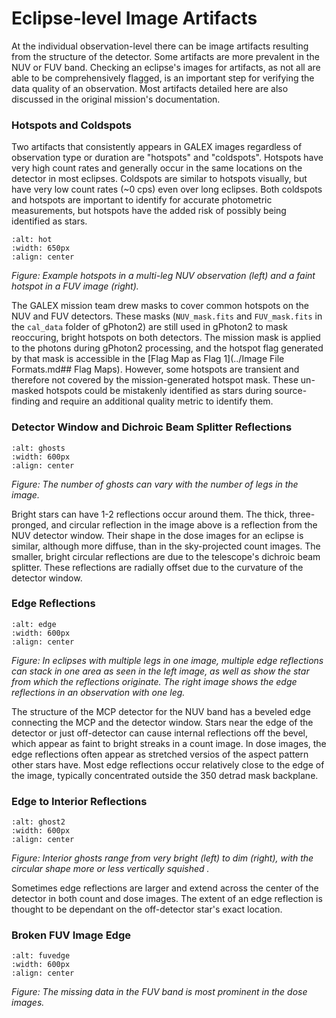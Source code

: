 # Eclipse-level Image Artifacts 

At the individual observation-level there can be image artifacts resulting from the structure of the detector. Some artifacts are more prevalent in the NUV or FUV band. Checking an eclipse's images for artifacts, as not all are able to be comprehensively flagged, is an important step for verifying the data quality of an observation. Most artifacts detailed here are also discussed in the original mission's documentation.

### Hotspots and Coldspots 
Two artifacts that consistently appears in GALEX images regardless of observation type or duration are "hotspots" and "coldspots". Hotspots have very high count rates and generally occur in the same locations on the detector in most eclipses. Coldspots are similar to hotspots visually, but have very low count rates (~0 cps) even over long eclipses. Both coldspots and hotspots are important to identify for accurate photometric measurements, but hotspots have the added risk of possibly being identified as stars.

```{image} figures/hotspots.png
:alt: hot
:width: 650px
:align: center
```
*Figure: Example hotspots in a multi-leg NUV observation (left) and a faint hotspot in a FUV image (right).*

The GALEX mission team drew masks to cover common hotspots on the NUV and FUV detectors. These masks (`NUV_mask.fits` and `FUV_mask.fits` in the `cal_data` folder of gPhoton2) are still used in gPhoton2 to mask reoccuring, bright hotspots on both detectors. The mission mask is applied to the photons during gPhoton2 processing, and the hotspot flag generated by that mask is accessible in the [Flag Map as Flag 1](../Image File Formats.md## Flag Maps). However, some hotspots are transient and therefore not covered by the mission-generated hotspot mask. These un-masked hotspots could be mistakenly identified as stars during source-finding and require an additional quality metric to identify them. 

### Detector Window and Dichroic Beam Splitter Reflections
```{image} figures/dichroicghosts.png
:alt: ghosts
:width: 600px
:align: center
```
*Figure: The number of ghosts can vary with the number of legs in the image.*

Bright stars can have 1-2 reflections occur around them. The thick, three-pronged, and circular reflection in the image above is a reflection from the NUV detector window. Their shape in the dose images for an eclipse is similar, although more diffuse, than in the sky-projected count images. The smaller, bright circular reflections are due to the telescope's dichroic beam splitter. These reflections are radially offset due to the curvature of the detector window. 

### Edge Reflections 
```{image} figures/edgereflections.png
:alt: edge
:width: 600px
:align: center
```
*Figure: In eclipses with multiple legs in one image, multiple edge reflections can stack in one area as seen in the left image, as well as show the star from which the reflections originate. The right image shows the edge reflections in an observation with one leg.*

The structure of the MCP detector for the NUV band has a beveled edge connecting the MCP and the detector window. Stars near the edge of the detector or just off-detector can cause internal reflections off the bevel, which appear as faint to bright streaks in a count image. In dose images, the edge reflections often appear as stretched versios of the aspect pattern other stars have. Most edge reflections occur relatively close to the edge of the image, typically concentrated outside the 350 detrad mask backplane. 

### Edge to Interior Reflections 
```{image} figures/interiorghost.png
:alt: ghost2
:width: 600px
:align: center
```
*Figure: Interior ghosts range from very bright (left) to dim (right), with the circular shape more or less vertically squished .*

Sometimes edge reflections are larger and extend across the center of the detector in both count and dose images. The extent of an edge reflection is thought to be dependant on the off-detector star's exact location. 

### Broken FUV Image Edge  
```{image} figures/brokenfuv_edge.png
:alt: fuvedge
:width: 600px
:align: center
```
*Figure: The missing data in the FUV band is most prominent in the dose images.*
 

